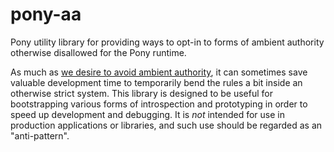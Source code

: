 # pony-aa

Pony utility library for providing ways to opt-in to forms of ambient authority otherwise disallowed for the Pony runtime.

As much as [we desire to avoid ambient authority](http://tutorial.ponylang.org/capabilities/object-capabilities/#what-about-global-variables), it can sometimes save valuable development time to temporarily bend the rules a bit inside an otherwise strict system. This library is designed to be useful for bootstrapping various forms of introspection and prototyping in order to speed up development and debugging. It is *not* intended for use in production applications or libraries, and such use should be regarded as an "anti-pattern".
